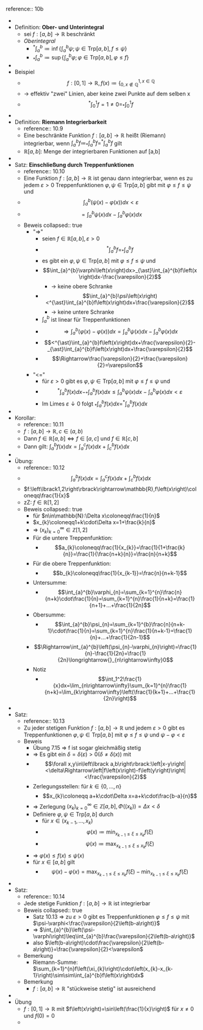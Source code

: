 reference:: 10b

-
- Definition: **Ober- und Unterintegral**
	- sei $f:\left\lbrack a,b\right\rbrack\rightarrow\mathbb{R}$ beschränkt
	- *Oberintegral*
		- $^{\ast}\int_{a}^{b}\coloneqq\inf\left\lbrace\int_{a}^{b}\psi;\psi\in\text{Trp}\left\lbrack a,b\right\rbrack,f\leq\psi\right\rbrace$
		- $_{\ast}\int_{a}^{b}\coloneqq\sup\left\lbrace\int_{a}^{b}\varphi;\varphi\in\text{Trp}\left\lbrack a,b\right\rbrack,\varphi\leq f\right\rbrace$
-
- Beispiel
	- $$f:\left\lbrack0,1\right\rbrack\rightarrow\mathbb{R},f\left(x\right)\coloneqq\left\lbrace_{0,x\notin\mathbb{Q}}^{1,x\in\mathbb{Q}}\right.$$
	- -> effektiv "zwei" Linien, aber keine zwei Punkte auf dem selben x
	- $$^{\ast}\int_0^1f=1\neq0=_{\ast}\int_0^1f$$
-
- Definition: **Riemann Integrierbarkeit**
	- reference:: 10.9
	- Eine beschränkte Funktion $f:\left\lbrack a,b\right\rbrack\rightarrow\mathbb{R}$ heißt (Riemann) integrierbar, wenn $\int_{a}^{b}f\coloneqq_{\ast}\int_{a}^{b}f=^{\ast}\int_{a}^{b}f$ gilt
	- $\mathbb{R}\left\lbrack a,b\right\rbrack$: Menge der integrierbaren Funktionen auf [a,b]
-
- Satz: **Einschließung durch Treppenfunktionen**
	- reference:: 10.10
	- Eine Funktion $f:\left\lbrack a,b\right\rbrack\rightarrow\mathbb{R}$ ist genau dann integrierbar, wenn es zu jedem $\varepsilon>0$ Treppenfunktionen $\varphi,\psi\in\text{Trp}\left\lbrack a,b\right\rbrack$ gibt mit $\varphi\leq f\leq\psi$ und
	- $$\int_{a}^{b}\left(\psi\left(x\right)-\varphi\left(x\right)\right)dx<\varepsilon$$
	- $$=\int_{a}^{b}\psi\left(x\right)dx-\int_{a}^{b}\varphi\left(x\right)dx$$
	- Beweis
	  collapsed:: true
		- "=>"
			- seien $f\in\mathbb{R}\left\lbrack a,b\right\rbrack,\varepsilon>0$
			- $$^{\ast}\int_{a}^{b}f=_{\ast}\int_{a}^{b}f$$
			- es gibt ein $\varphi,\psi\in\text{Trp}\left\lbrack a,b\right\rbrack$ mit $\varphi\leq f\leq\psi$ und
			- $$\int_{a}^{b}\varphi\left(x\right)dx>_{\ast}\int_{a}^{b}f\left(x\right)dx-\frac{\varepsilon}{2}$$
				- -> keine obere Schranke
			- $$\int_{a}^{b}\psi\left(x\right)<^{\ast}\int_{a}^{b}f\left(x\right)dx+\frac{\varepsilon}{2}$$
				- -> keine untere Schranke
			- $\int_{a}^{b}$ ist linear für Treppenfunktionen
			- $$\Rightarrow\int_{a}^{b}\left(\varphi\left(x\right)-\varphi\left(x\right)\right)dx=\int_{a}^{b}\psi\left(x\right)dx-\int_{a}^{b}\varphi\left(x\right)dx$$
			- $$<^{\ast}\int_{a}^{b}f\left(x\right)dx+\frac{\varepsilon}{2}-_{\ast}\int_{a}^{b}f\left(x\right)dx+\frac{\varepsilon}{2}$$
			- $$\Rightarrow\frac{\varepsilon}{2}+\frac{\varepsilon}{2}=\varepsilon$$
		- "<="
			- für $\varepsilon>0$ gibt es $\varphi,\psi\in\text{Trp}\left\lbrack a,b\right\rbrack$ mit $\varphi\leq f\leq\psi$ und
			- $$^{\ast}\int_{a}^{b}f\left(x\right)dx-_{\ast}\int_{a}^{b}f\left(x\right)dx\leq\int_{a}^{b}\psi\left(x\right)dx-\int_{a}^{b}\varphi\left(x\right)dx<\varepsilon$$
			- Im Limes $\varepsilon\downarrow0$ folgt $_{\ast}\int_{a}^{b}f\left(x\right)dx=^{\ast}\int_{a}^{b}f\left(x\right)dx$
-
- Korollar:
	- reference:: 10.11
	- $f:\left\lbrack a,b\right\rbrack\rightarrow\mathbb{R},c\in\left(a,b\right)$
	- Dann $f\in\mathbb{R}\left\lbrack a,b\right\rbrack\Leftrightarrow f\in\left\lbrack a,c\right\rbrack\text{ und }f\in\mathbb{R}\left\lbrack c,b\right\rbrack$
	- Dann gilt: $\int_{a}^{b}f\left(x\right)dx=\int_{a}^{c}f\left(x\right)dx+\int_{c}^{b}f\left(x\right)dx$
-
- Übung:
	- reference:: 10.12
	- $$\int_{a}^{b}f\left(x\right)dx=\int_{a}^{c}f\left(x\right)dx+\int_{c}^{b}f\left(x\right)dx$$
	- $f:\left\lbrack1,2\right\rbrack\rightarrow\mathbb{R},f\left(x\right)\coloneqq\frac{1}{x}$
	- zZ: $f\in\mathbb{R}\left\lbrack1,2\right\rbrack$
	- Beweis
	  collapsed:: true
		- für $n\in\mathbb{N}:\Delta x\coloneqq\frac{1}{n}$
		- $x_{k}\coloneqq1+k\cdot\Delta x=1+\frac{k}{n}$
		- => $\left(x_{k}\right)_{k=0}^{\infty}\in\mathbb{Z}\left\lbrack1,2\right\rbrack$
		- Für die untere Treppenfunktion:
			- $$a_{k}\coloneqq\frac{1}{x_{k}}=\frac{1}{1+\frac{k}{n}}=\frac{1}{\frac{n+k}{n}}=\frac{n}{n+k}$$
		- Für die obere Treppenfunktion:
			- $$b_{k}\coloneqq\frac{1}{x_{k-1}}=\frac{n}{n+k-1}$$
		- Untersumme:
			- $$\int_{a}^{b}\varphi_{n}=\sum_{k=1}^{n}\frac{n}{n+k}\cdot\frac{1}{n}=\sum_{k=1}^{n}\frac{1}{n+k}=\frac{1}{n+1}+...+\frac{1}{2n}$$
		- Obersumme:
			- $$\int_{a}^{b}\psi_{n}=\sum_{k=1}^{b}\frac{n}{n+k-1}\cdot\frac{1}{n}=\sum_{k=1}^{n}\frac{1}{n+k-1}=\frac{1}{n}+...+\frac{1}{2n-1}$$
		- $$\Rightarrow\int_{a}^{b}\left(\psi_{n}-\varphi_{n}\right)=\frac{1}{n}-\frac{1}{2n}=\frac{1}{2n}\longrightarrow{}_{n\rightarrow\infty}0$$
		- Notiz
			- $$\int_1^2\frac{1}{x}dx=\lim_{n\rightarrow\infty}\sum_{k=1}^{n}\frac{1}{n+k}=\lim_{k\rightarrow\infty}\left(\frac{1}{k+1}+...+\frac{1}{2n}\right)$$
-
- Satz:
	- reference:: 10.13
	- Zu jeder stetigen Funktion $f:\left\lbrack a,b\right\rbrack\rightarrow\mathbb{R}$ und jedem $\varepsilon>0$ gibt es Treppenfunktionen $\varphi,\psi\in\text{Trp}\left\lbrack a,b\right\rbrack$ mit $\varphi\leq f\leq\psi$ und $\psi-\varphi<\varepsilon$
	- Beweis
		- Übung 7.15 => f ist sogar gleichmäßig stetig
		- => Es gibt ein $\delta=\delta\left(\varepsilon\right)>0\left(\delta\neq\delta\left(x\right)\right)$ mit
		- $$\forall x,y\in\left\lbrack a,b\right\rbrack:\left|x-y\right|<\delta\Rightarrow\left|f\left(x\right)-f\left(y\right)\right|<\frac{\varepsilon}{2}$$
		- Zerlegungsstellen: für $k\in\left\lbrace0,...,n\right\rbrace$
			- $$x_{k}\coloneqq a+k\cdot\Delta x=a+k\cdot\frac{b-a}{n}$$
		- => Zerlegung $\left(x_{k}\right)_{k=0}^{\infty}\in\mathbb{Z}\left\lbrack a,b\right\rbrack,\Phi\left(\left(x_{k}\right)\right)=\Delta x<\delta$
		- Definiere $\varphi,\psi\in\text{Trp}\left\lbrack a,b\right\rbrack$ durch
			- für $x\in\left(x_{k-1},...,x_{k}\right)$
			- $$\varphi\left(x\right)\coloneqq\min_{x_{k-1}\leq\xi\leq x_{k}}f\left(\xi\right)$$
			- $$\psi\left(x\right)\coloneqq\max_{x_{k-1}\leq\xi\leq x_{k}}f\left(\xi\right)$$
		- => $\varphi\left(x\right)\leq f\left(x\right)\leq\psi\left(x\right)$
		- für $x\in\left\lbrack a,b\right\rbrack$ gilt
			- $$\psi\left(x\right)-\varphi\left(x\right)=\max_{x_{k-1}\leq\xi\leq x_{k}}f\left(\xi\right)-\min_{x_{k-1}\leq\xi\leq x_{k}}f\left(\xi\right)$$
-
- Satz:
	- reference:: 10.14
	- Jede stetige Funktion $f:\left\lbrack a,b\right\rbrack\rightarrow\mathbb{R}$ ist integrierbar
	- Beweis
	  collapsed:: true
		- Satz 10.13 => zu $\varepsilon>0$ gibt es Treppenfunktionen $\varphi\leq f\leq\psi$ mit $\psi-\varphi<\frac{\varepsilon}{2\left(b-a\right)}$
		- => $\int_{a}^{b}\left(\psi-\varphi\right)\leq\int_{a}^{b}\frac{\varepsilon}{2\left(b-a\right)}$
		- also $\left(b-a\right)\cdot\frac{\varepsilon}{2\left(b-a\right)}=\frac{\varepsilon}{2}<\varepsilon$
	- Bemerkung
		- Riemann-Summe: $\sum_{k=1}^{n}f\left(\xi_{k}\right)\cdot\left(x_{k}-x_{k-1}\right)\sim\sim\int_{a}^{b}f\left(x\right)dx$
	- Bemerkung
		- $f:\left\lbrack a,b\right\rbrack\rightarrow\mathbb{R}$ "stückweise stetig" ist ausreichend
-
- Übung
	- $f:\left\lbrack0,1\right\rbrack\rightarrow\mathbb{R}$ mit $f\left(x\right)=\sin\left(\frac{1}{x}\right)$ für $x\neq0$ und $f\left(0\right)=0$
	-